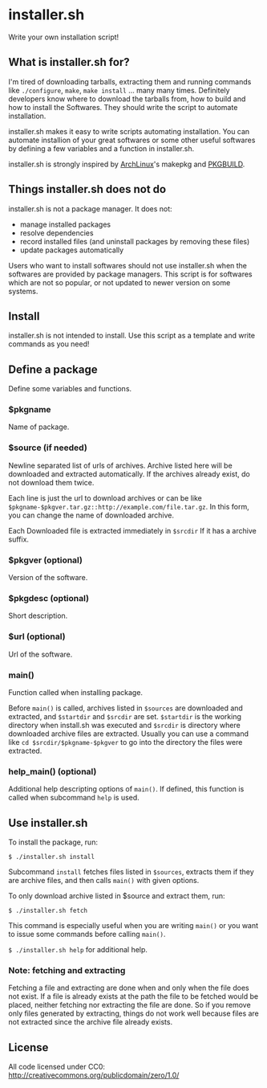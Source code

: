 installer.sh
============

Write your own installation script!


What is installer.sh for?
-------------------------

I'm tired of downloading tarballs, extracting them and running commands like
`./configure`, `make`, `make install` ... many many times. Definitely developers
know where to download the tarballs from, how to build and how to install the
Softwares. They should write the script to automate installation.

installer.sh makes it easy to write scripts automating installation. You can
automate installion of your great softwares or some other useful softwares by
defining a few variables and a function in installer.sh.

installer.sh is strongly inspired by [ArchLinux](http://www.archlinux.org/)'s
makepkg and [PKGBUILD](https://wiki.archlinux.org/index.php/Creating_Packages).


Things installer.sh does not do
-------------------------------

installer.sh is not a package manager. It does not:

* manage installed packages
* resolve dependencies
* record installed files (and uninstall packages by removing these files)
* update packages automatically

Users who want to install softwares should not use installer.sh when the
softwares are provided by package managers. This script is for softwares which
are not so popular, or not updated to newer version on some systems.


Install
-------

installer.sh is not intended to install. Use this script as a template and write
commands as you need!


Define a package
----------------

Define some variables and functions.

### $pkgname

Name of package.

### $source (if needed)

Newline separated list of urls of archives. Archive listed here will be
downloaded and extracted automatically. If the archives already exist, do
not download them twice.

Each line is just the url to download archives or can be like
`$pkgname-$pkgver.tar.gz::http://example.com/file.tar.gz`. In this form, you can
change the name of downloaded archive.

Each Downloaded file is extracted immediately in `$srcdir` If it has a archive
 suffix.

### $pkgver (optional)

Version of the software.

### $pkgdesc (optional)

Short description.

### $url (optional)

Url of the software.

### main()

Function called when installing package.

Before `main()` is called, archives listed in `$sources` are downloaded and
extracted, and `$startdir` and `$srcdir` are set. `$startdir` is the working
directory when install.sh was executed and `$srcdir` is directory where
downloaded archive files are extracted. Usually you can use a command like
`cd $srcdir/$pkgname-$pkgver` to go into the directory the files were
extracted.

### help_main() (optional)

Additional help descripting options of `main()`. If defined, this function
is called when subcommand `help` is used.


Use installer.sh
----------------

To install the package, run:

    $ ./installer.sh install

Subcommand `install` fetches files listed in `$sources`, extracts them if they
are archive files, and then calls `main()` with given options.

To only download archive listed in $source and extract them, run:

    $ ./installer.sh fetch

This command is especially useful when you are writing `main()` or you want
to issue some commands before calling `main()`.

`$ ./installer.sh help` for additional help.

### Note: fetching and extracting

Fetching a file and extracting are done when and only when the file does not
exist. If a file is already exists at the path the file to be fetched would
be placed, neither fetching nor extracting the file are done. So if you remove
only files generated by extracting, things do not work well because files
are not extracted since the archive file already exists.


License
-------

All code licensed under CC0: <http://creativecommons.org/publicdomain/zero/1.0/>

